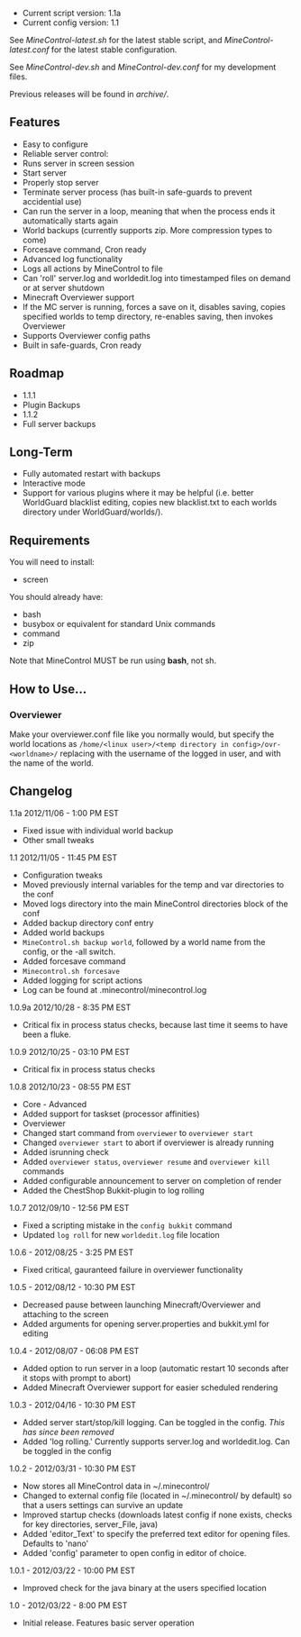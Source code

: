 * Current script version: 1.1a
* Current config version: 1.1

See *MineControl-latest.sh* for the latest stable script, and *MineControl-latest.conf* for the latest stable configuration.

See *MineControl-dev.sh* and *MineControl-dev.conf* for my development files.

Previous releases will be found in *archive/*.

## Features ##

* Easy to configure
* Reliable server control:
 * Runs server in screen session
 * Start server
 * Properly stop server
 * Terminate server process (has built-in safe-guards to prevent accidential use)
 * Can run the server in a loop, meaning that when the process ends it automatically starts again
* World backups (currently supports zip. More compression types to come)
* Forcesave command, Cron ready
* Advanced log functionality
 * Logs all actions by MineControl to file
 * Can 'roll' server.log and worldedit.log into timestamped files on demand or at server shutdown
* Minecraft Overviewer support
 * If the MC server is running, forces a save on it, disables saving, copies specified worlds to temp directory, re-enables saving, then invokes Overviewer
 * Supports Overviewer config paths
 * Built in safe-guards, Cron ready

## Roadmap ##

* 1.1.1
 * Plugin Backups
* 1.1.2
 * Full server backups

## Long-Term ##
 * Fully automated restart with backups
 * Interactive mode
 * Support for various plugins where it may be helpful (i.e. better WorldGuard blacklist editing, copies new blacklist.txt to each worlds directory under WorldGuard/worlds/).

## Requirements ##

You will need to install:

* screen

You should already have:

* bash
* busybox or equivalent for standard Unix commands
* command
* zip

Note that MineControl MUST be run using **bash**, not sh.

## How to Use... ##
### Overviewer ###
Make your overviewer.conf file like you normally would, but specify the world locations as `/home/<linux user>/<temp directory in config>/ovr-<worldname>/` replacing <linux user> with the username of the logged in user, and <worldname> with the name of the world.

## Changelog ##
1.1a 2012/11/06 - 1:00 PM EST

* Fixed issue with individual world backup
* Other small tweaks

1.1 2012/11/05 - 11:45 PM EST

* Configuration tweaks
 * Moved previously internal variables for the temp and var directories to the conf
 * Moved logs directory into the main MineControl directories block of the conf
 * Added backup directory conf entry
* Added world backups
 * `MineControl.sh backup world`, followed by a world name from the config, or the -all switch.
* Added forcesave command
 * `Minecontrol.sh forcesave`
* Added logging for script actions
 * Log can be found at .minecontrol/minecontrol.log

1.0.9a 2012/10/28 - 8:35 PM EST

* Critical fix in process status checks, because last time it seems to have been a fluke.

1.0.9 2012/10/25 - 03:10 PM EST

* Critical fix in process status checks

1.0.8 2012/10/23 - 08:55 PM EST

* Core - Advanced
 * Added support for taskset (processor affinities)
* Overviewer
 * Changed start command from `overviewer` to `overviewer start`
 * Changed `overviewer start` to abort if overviewer is already running
 * Added isrunning check
 * Added `overviewer status`, `overviewer resume` and `overviewer kill` commands
 * Added configurable announcement to server on completion of render
* Added the ChestShop Bukkit-plugin to log rolling

1.0.7 2012/09/10 - 12:56 PM EST

* Fixed a scripting mistake in the `config bukkit` command
* Updated `log roll` for new `worldedit.log` file location

1.0.6 - 2012/08/25 - 3:25 PM EST

* Fixed critical, gauranteed failure in overviewer functionality

1.0.5 - 2012/08/12 - 10:30 PM EST

* Decreased pause between launching Minecraft/Overviewer and attaching to the screen
* Added arguments for opening server.properties and bukkit.yml for editing

1.0.4 - 2012/08/07 - 06:08 PM EST

* Added option to run server in a loop (automatic restart 10 seconds after it stops with prompt to abort)
* Added Minecraft Overviewer support for easier scheduled rendering

1.0.3 - 2012/04/16 - 10:30 PM EST

* Added server start/stop/kill logging. Can be toggled in the config. *This has since been removed*
* Added 'log rolling.' Currently supports server.log and worldedit.log. Can be toggled in the config

1.0.2 - 2012/03/31 - 10:30 PM EST

* Now stores all MineControl data in ~/.minecontrol/
* Changed to external config file (located in ~/.minecontrol/ by default) so that a users settings can survive an update
* Improved startup checks (downloads latest config if none exists, checks for key directories, server_File, java)
* Added 'editor_Text' to specify the preferred text editor for opening files. Defaults to 'nano'
* Added 'config' parameter to open config in editor of choice.

1.0.1 - 2012/03/22 - 10:00 PM EST

* Improved check for the java binary at the users specified location

1.0 - 2012/03/22 - 8:00 PM EST

* Initial release. Features basic server operation